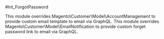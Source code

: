#Int_ForgotPassword

This module overrides Magento\Customer\Model\AccountManagement to provide custom email template to email via GraphQL.
This module overrides Magento\Customer\Model\EmailNotification to provide custom forget password link to email via GraphQL.



